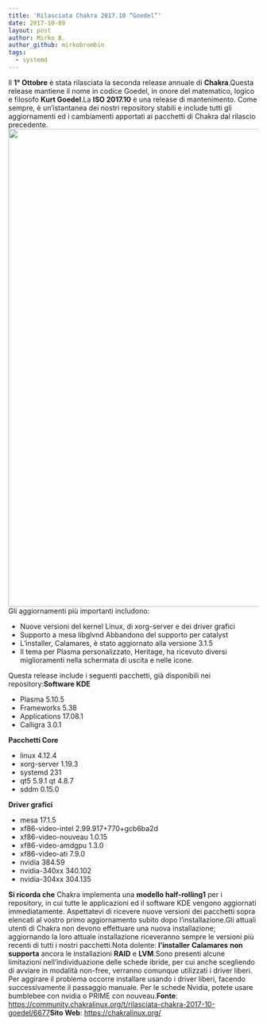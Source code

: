 ```yaml
---
title: 'Rilasciata Chakra 2017.10 “Goedel”'
date: 2017-10-09
layout: post
author: Mirko B.
author_github: mirkobrombin
tags:
  - systemd
---
```

Il <strong>1° Ottobre</strong> è stata rilasciata la seconda release annuale di <strong>Chakra</strong>.Questa release mantiene il nome in codice Goedel, in onore del matematico, logico e filosofo <strong>Kurt Goedel</strong>.La <strong>ISO 2017.10</strong> è una release di mantenimento. Come sempre, è un’istantanea dei nostri repository stabili e include tutti gli aggiornamenti ed i cambiamenti apportati ai pacchetti di Chakra dal rilascio precedente.<img class="alignnone size-full wp-image-2185 size-full wp-image-176" src="https://linuxhub.it/wordpress/wp-content/uploads/2017/10/9dc2344b51dcea2a13970b07333e1b5288da48dd.jpg" alt="" width="1600" height="962" />Gli aggiornamenti più importanti includono:<ul>    <li>Nuove versioni del kernel Linux, di xorg-server e dei driver grafici</li>    <li>Supporto a mesa libglvnd Abbandono del supporto per catalyst</li>    <li>L’installer, Calamares, è stato aggiornato alla versione 3.1.5</li>    <li>Il tema per Plasma personalizzato, Heritage, ha ricevuto diversi miglioramenti nella schermata di uscita e nelle icone.</li></ul>Questa release include i seguenti pacchetti, già disponibili nei repository:<strong>Software KDE</strong><ul>    <li>Plasma 5.10.5</li>    <li>Frameworks 5.38</li>    <li>Applications 17.08.1</li>    <li>Calligra 3.0.1</li></ul><strong>Pacchetti Core</strong><ul>    <li>linux 4.12.4</li>    <li>xorg-server 1.19.3</li>    <li>systemd 231</li>    <li>qt5 5.9.1 qt 4.8.7</li>    <li>sddm 0.15.0</li></ul><strong>Driver grafici</strong><ul>    <li>mesa 17.1.5</li>    <li>xf86-video-intel 2.99.917+770+gcb6ba2d</li>    <li>xf86-video-nouveau 1.0.15</li>    <li>xf86-video-amdgpu 1.3.0</li>    <li>xf86-video-ati 7.9.0</li>    <li>nvidia 384.59</li>    <li>nvidia-340xx 340.102</li>    <li>nvidia-304xx 304.135</li></ul><strong>Si ricorda che</strong> Chakra implementa una <strong>modello half-rolling1</strong> per i repository, in cui tutte le applicazioni ed il software KDE vengono aggiornati immediatamente. Aspettatevi di ricevere nuove versioni dei pacchetti sopra elencati al vostro primo aggiornamento subito dopo l’installazione.Gli attuali utenti di Chakra non devono effettuare una nuova installazione; aggiornando la loro attuale installazione riceveranno sempre le versioni più recenti di tutti i nostri pacchetti.Nota dolente: <strong>l’installer</strong> <strong>Calamares</strong> <strong>non</strong> <strong>supporta</strong> ancora le installazioni <strong>RAID</strong> e <strong>LVM</strong>.Sono presenti alcune limitazioni nell’individuazione delle schede ibride, per cui anche scegliendo di avviare in modalità non-free, verranno comunque utilizzati i driver liberi. Per aggirare il problema occorre installare usando i driver liberi, facendo successivamente il passaggio manuale. Per le schede Nvidia, potete usare bumblebee con nvidia o PRIME con nouveau.<strong>Fonte</strong>: <a href="https://community.chakralinux.org/t/rilasciata-chakra-2017-10-goedel/6677">https://community.chakralinux.org/t/rilasciata-chakra-2017-10-goedel/6677</a><strong>Sito Web</strong>: <a href="https://chakralinux.org/">https://chakralinux.org/</a>